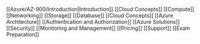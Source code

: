 [[Azure/AZ-900/Introduction|Introduction]]
[[Cloud Concepts]]
[[Compute]]
[[Networking]]
[[Storage]]
[[Database]]
[[Cloud Concepts]]
[[Azure Architecture]]
[[Authentication and Authorization]]
[[Azure Solutions]]
[[Security]]
[[Monitoring and Management]]
[[Pricing]]
[[Support]]
[[Exam Preparation]]